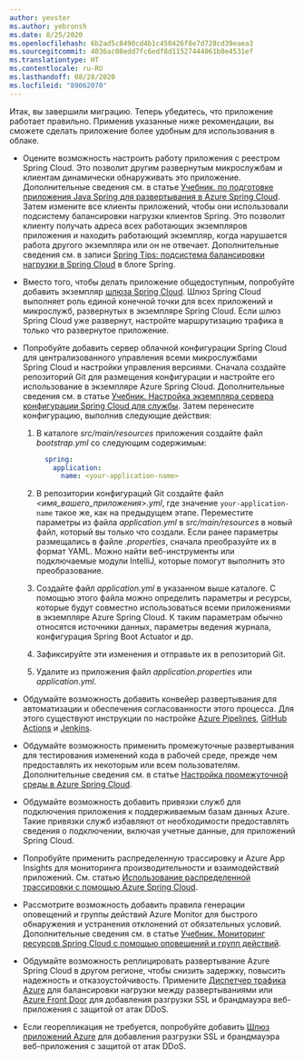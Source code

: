 ```yaml
---
author: yevster
ms.author: yebronsh
ms.date: 8/25/2020
ms.openlocfilehash: 6b2ad5c8490cd4b1c450426f8e7d728cd39eaea3
ms.sourcegitcommit: 4036ac08edd7fc6edf8d11527444061b0e4531ef
ms.translationtype: HT
ms.contentlocale: ru-RU
ms.lasthandoff: 08/28/2020
ms.locfileid: "89062070"
---
```

Итак, вы завершили миграцию. Теперь убедитесь, что приложение работает правильно. Применив указанные ниже рекомендации, вы сможете сделать приложение более удобным для использования в облаке.

* Оцените возможность настроить работу приложения с реестром Spring Cloud. Это позволит другим развернутым микрослужбам и клиентам динамически обнаруживать это приложение. Дополнительные сведения см. в статье [Учебник. по подготовке приложения Java Spring для развертывания в Azure Spring Cloud](/azure/spring-cloud/spring-cloud-tutorial-prepare-app-deployment). Затем измените все клиенты приложений, чтобы они использовали подсистему балансировки нагрузки клиентов Spring. Это позволит клиенту получать адреса всех работающих экземпляров приложения и находить работающий экземпляр, когда нарушается работа другого экземпляра или он не отвечает. Дополнительные сведения см. в записи [Spring Tips: подсистема балансировки нагрузки в Spring Cloud](https://spring.io/blog/2020/03/25/spring-tips-spring-cloud-loadbalancer) в блоге Spring.

* Вместо того, чтобы делать приложение общедоступным, попробуйте добавить экземпляр [шлюза Spring Cloud](https://cloud.spring.io/spring-cloud-static/spring-cloud-gateway/current/reference/html/). Шлюз Spring Cloud выполняет роль единой конечной точки для всех приложений и микрослужб, развернутых в экземпляре Spring Cloud. Если шлюз Spring Cloud уже развернут, настройте маршрутизацию трафика в только что развернутое приложение.

* Попробуйте добавить сервер облачной конфигурации Spring Cloud для централизованного управления всеми микрослужбами Spring Cloud и настройки управления версиями. Сначала создайте репозиторий Git для размещения конфигурации и настройте его использование в экземпляре Azure Spring Cloud. Дополнительные сведения см. в статье [Учебник. Настройка экземпляра сервера конфигурации Spring Cloud для службы](/azure/spring-cloud/spring-cloud-tutorial-config-server). Затем перенесите конфигурацию, выполнив следующие действия:

  1. В каталоге *src/main/resources* приложения создайте файл *bootstrap.yml* со следующим содержимым:

        ```yml
          spring:
            application:
              name: <your-application-name>
        ```

  1. В репозитории конфигураций Git создайте файл *<имя_вашего_приложения>.yml*, где значение `your-application-name` такое же, как на предыдущем этапе. Переместите параметры из файла *application.yml* в *src/main/resources* в новый файл, который вы только что создали. Если ранее параметры размещались в файле *.properties*, сначала преобразуйте их в формат YAML. Можно найти веб-инструменты или подключаемые модули IntelliJ, которые помогут выполнить это преобразование.

  1. Создайте файл *application.yml* в указанном выше каталоге. С помощью этого файла можно определить параметры и ресурсы, которые будут совместно использоваться всеми приложениями в экземпляре Azure Spring Cloud. К таким параметрам обычно относятся источники данных, параметры ведения журнала, конфигурация Spring Boot Actuator и др.

  1. Зафиксируйте эти изменения и отправьте их в репозиторий Git.

  1. Удалите из приложения файл *application.properties* или *application.yml*.

* Обдумайте возможность добавить конвейер развертывания для автоматизации и обеспечения согласованности этого процесса. Для этого существуют инструкции по настройке [Azure Pipelines](/azure/spring-cloud/spring-cloud-howto-cicd), [GitHub Actions](/azure/spring-cloud/spring-cloud-howto-github-actions) и [Jenkins](/azure/jenkins/tutorial-jenkins-deploy-cli-spring-cloud-service).

* Обдумайте возможность применить промежуточные развертывания для тестирования изменений кода в рабочей среде, прежде чем предоставлять их некоторым или всем пользователям. Дополнительные сведения см. в статье [Настройка промежуточной среды в Azure Spring Cloud](/azure/spring-cloud/spring-cloud-howto-staging-environment).

* Обдумайте возможность добавить привязки служб для подключения приложения к поддерживаемым базам данных Azure. Такие привязки служб избавляют от необходимости предоставлять сведения о подключении, включая учетные данные, для приложений Spring Cloud.

* Попробуйте применить распределенную трассировку и Azure App Insights для мониторинга производительности и взаимодействий приложений. См. статью [Использование распределенной трассировки с помощью Azure Spring Cloud](/azure/spring-cloud/spring-cloud-tutorial-distributed-tracing).

* Рассмотрите возможность добавить правила генерации оповещений и группы действий Azure Monitor для быстрого обнаружения и устранения отклонений от обязательных условий. Дополнительные сведения см. в статье [Учебник. Мониторинг ресурсов Spring Cloud с помощью оповещений и групп действий](/azure/spring-cloud/spring-cloud-tutorial-alerts-action-groups).

* Обдумайте возможность реплицировать развертывание Azure Spring Cloud в другом регионе, чтобы снизить задержку, повысить надежность и отказоустойчивость. Примените [Диспетчер трафика Azure](/azure/traffic-manager) для балансировки нагрузки между развертываниями или [Azure Front Door](/azure/frontdoor) для добавления разгрузки SSL и брандмауэра веб-приложения с защитой от атак DDoS.

* Если георепликация не требуется, попробуйте добавить [Шлюз приложений Azure](/azure/application-gateway) для добавления разгрузки SSL и брандмауэра веб-приложения с защитой от атак DDoS.
